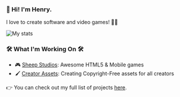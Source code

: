### 👋 Hi! I'm Henry. 

I love to create software and video games! 👨‍💻

![My stats](https://github-readme-stats.vercel.app/api?username=hrichhart&show_icons=true)

### 🛠️ What I'm Working On 🛠️
- 🎮 [Sheep Studios](https://sheepstudios.net/): Awesome HTML5 & Mobile games
- 🖌️ [Creator Assets](https://github.com/hrichhart/creator-assets-website): Creating Copyright-Free assets for all creators

👉 You can check out my full list of projects [here](https://github.com/hrichhart/hrichhart/blob/main/all-projects.md).
